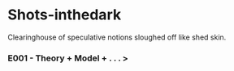Shots-inthedark
===============

Clearinghouse of speculative notions sloughed off like shed skin.
### E001 - Theory + Model + . . . > 
